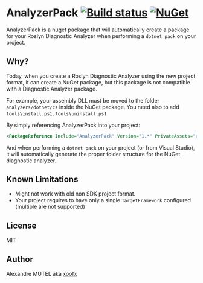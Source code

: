 # AnalyzerPack [![Build status](https://ci.appveyor.com/api/projects/status/hk391x8jcskxt1u8?svg=true)](https://ci.appveyor.com/project/xoofx/AnalyzerPack) [![NuGet](https://img.shields.io/nuget/v/AnalyzerPack.svg)](https://www.nuget.org/packages/AnalyzerPack/)

AnalyzerPack is a nuget package that will automatically create a package for your Roslyn Diagnostic Analyzer when performing a `dotnet pack` on your project.

## Why?

Today, when you create a Roslyn Diagnostic Analyzer using the new project format, it can create a NuGet package, but this package is not compatible with a Diagnostic Analyzer package.

For example, your assembly DLL must be moved to the folder `analyzers/dotnet/cs` inside the NuGet package.
You need also to add `tools\install.ps1`, `tools\uninstall.ps1`

By simply referencing AnalyzerPack into your project:

```xml
<PackageReference Include="AnalyzerPack" Version="1.*" PrivateAssets="all" />
```

And when performing a `dotnet pack` on your project (or from Visual Studio), it will automatically generate the proper folder structure for the NuGet diagnostic analyzer.

## Known Limitations

- Might not work with old non SDK project format.
- Your project requires to have only a single `TargetFramework` configured (multiple are not supported)

## License 

MIT

## Author

Alexandre MUTEL aka [xoofx](http://xoofx.com)
